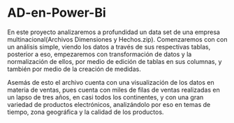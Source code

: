# AD-en-Power-Bi
En este proyecto analizaremos a profundidad un data set de una empresa multinacional(Archivos Dimensiones y Hechos.zip).
Comenzaremos con con un análisis simple, viendo los datos a través de sus respectivas tablas, posterior a eso, empezaremos con transformación de datos y la normalización de ellos, por medio de edición de tablas en sus columnas, y también por medio de la creación de medidas.

Asemás de esto el archivo cuenta con una visualización de los datos en materia de ventas, pues cuenta con miles de filas de ventas realizadas en un lapso de tres años, en casi todos los continentes, y con una gran variedad de productos electrónicos, analizándolo por eso en temas de tiempo, zona geográfica y la calidad de los productos. 

